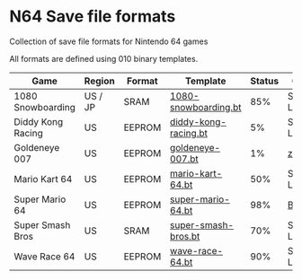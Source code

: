 # N64 Save file formats
Collection of save file formats for Nintendo 64 games

All formats are defined using 010 binary templates.

| Game | Region | Format | Template | Status | Credits |
|------|--------|--------|--------- |--------|---------|
| 1080 Snowboarding | US / JP | SRAM | [1080-snowboarding.bt](../main/1080-snowboarding.bt) | 85% | Shadow-Link |
| Diddy Kong Racing | US | EEPROM | [diddy-kong-racing.bt](../main/diddy-kong-racing.bt) | 5% | Shadow-Link |
| Goldeneye 007 | US | EEPROM | [goldeneye-007.bt](../main/goldeneye-007.bt) | 1% | [zeroKilo](https://github.com/zeroKilo/GE64SaveEditorWV/) |
| Mario Kart 64 | US | EEPROM | [mario-kart-64.bt](../main/mario-kart-64.bt) | 50% | Shadow-Link |
| Super Mario 64 | US | EEPROM | [super-mario-64.bt](../main/super-mario-64.bt) | 98% | [Bryc](http://bryc.github.io/sm64eep/) |
| Super Smash Bros | US | SRAM | [super-smash-bros.bt](../main/super-smash-bros.bt) | 70% | Shadow-Link |
| Wave Race 64 | US | EEPROM | [wave-race-64.bt](../main/wave-race-64.bt) | 90% | Shadow-Link |

